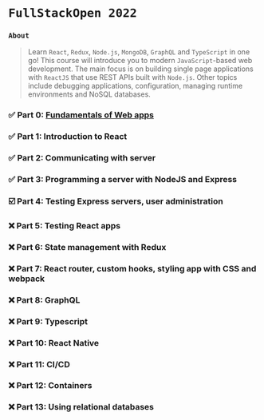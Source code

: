 # `FullStackOpen 2022`

### `About`

> Learn `React`, `Redux`, `Node.js`, `MongoDB`, `GraphQL` and `TypeScript` in one go! This course will introduce you to modern `JavaScript`-based web development. The main focus is on building single page applications with `ReactJS` that use REST APIs built with `Node.js`.
Other topics include debugging applications, configuration, managing runtime environments and NoSQL databases.

### ✅ Part 0:  [Fundamentals of Web apps](https://github.com/adityash1/FullStackOpen-Exercises/tree/main/part0)

### ✅ Part 1:  Introduction to React 

### ✅ Part 2:  Communicating with server 

### ✅ Part 3:  Programming a server with NodeJS and Express 

### ☑️ Part 4:  Testing Express servers, user administration 

### ❌ Part 5:  Testing React apps 

### ❌ Part 6:  State management with Redux 

### ❌ Part 7:  React router, custom hooks, styling app with CSS and webpack 

### ❌ Part 8:  GraphQL 

### ❌ Part 9:  Typescript 

### ❌ Part 10: React Native 

### ❌ Part 11: CI/CD 

### ❌ Part 12: Containers

### ❌ Part 13: Using relational databases